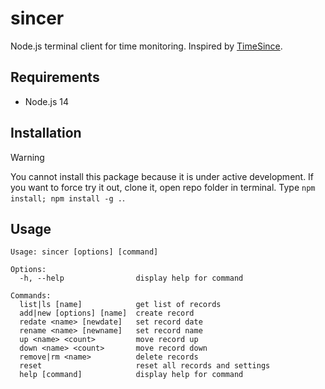 # sincer
Node.js terminal client for time monitoring. Inspired by [TimeSince](https://play.google.com/store/apps/details?id=es.desaway.timesince).

## Requirements
- Node.js 14

## Installation
> [!WARNING]  
> You cannot install this package because it is under active development. If you want to force try it out, clone it, open repo folder in terminal. Type `npm install; npm install -g .`.

## Usage
```
Usage: sincer [options] [command]

Options:
  -h, --help                display help for command

Commands:
  list|ls [name]            get list of records
  add|new [options] [name]  create record
  redate <name> [newdate]   set record date
  rename <name> [newname]   set record name
  up <name> <count>         move record up
  down <name> <count>       move record down
  remove|rm <name>          delete records
  reset                     reset all records and settings
  help [command]            display help for command
```
